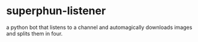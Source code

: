 # superphun-listener
a python bot that listens to a channel and automagically downloads images and splits them in four.
